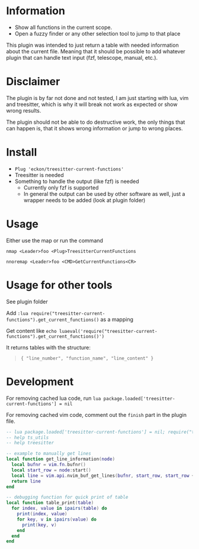 # Information

* Show all functions in the current scope.
* Open a fuzzy finder or any other selection tool to jump to that place

This plugin was intended to just return a table with needed information about the current file.
Meaning that it should be possible to add whatever plugin that can handle text input (fzf, telescope, manual, etc.).


# Disclaimer

The plugin is by far not done and not tested, I am just starting with lua, vim and treesitter, which is why it will break
not work as expected or show wrong results.

The plugin should not be able to do destructive work, the only things that can happen is, that it shows wrong information or jump to wrong places.


# Install

* `Plug 'eckon/treesitter-current-functions'`
* Treesitter is needed
* Something to handle the output (like fzf) is needed
  * Currently only fzf is supported
  * In general the output can be used by other software as well, just a wrapper needs to be added (look at plugin folder)


# Usage

Either use the map or run the command
```vim
nmap <Leader>foo <Plug>TreesitterCurrentFunctions

nnoremap <Leader>foo <CMD>GetCurrentFunctions<CR>
```


# Usage for other tools

See plugin folder

Add `:lua require("treesitter-current-functions").get_current_functions()` as a mapping

Get content like `echo luaeval('require("treesitter-current-functions").get_current_functions()')`

It returns tables with the structure:
> `{ "line_number", "function_name", "line_content" }`


# Development

For removing cached lua code, run `lua package.loaded['treesitter-current-functions'] = nil`

For removing cached vim code, comment out the `finish` part in the plugin file.

```lua
-- lua package.loaded['treesitter-current-functions'] = nil; require("treesitter-current-functions").get_current_functions()
-- help ts_utils
-- help treesitter

-- example to manually get lines
local function get_line_information(node)
  local bufnr = vim.fn.bufnr()
  local start_row = node:start()
  local line = vim.api.nvim_buf_get_lines(bufnr, start_row, start_row + 1, false)[1]
  return line
end

-- debugging function for quick print of table
local function table_print(table)
  for index, value in ipairs(table) do
    print(index, value)
    for key, v in ipairs(value) do
      print(key, v)
    end
  end
end
```
